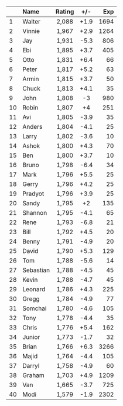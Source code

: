 | |Name|Rating|+/-|Exp|
|-|:---|:----:|:-:|--:|
|1|Walter|2,088|+1.9|1694|
|2|Vinnie|1,967|+2.9|1264|
|3|Jay|1,931|-5.3|806|
|4|Ebi|1,895|+3.7|405|
|5|Otto|1,831|+6.4|66|
|6|Peter|1,817|+5.2|63|
|7|Armin|1,815|+3.7|50|
|8|Chuck|1,813|+4.1|35|
|9|John|1,808|-3|980|
|10|Robin|1,807|+4|251|
|11|Avi|1,805|-3.9|35|
|12|Anders|1,804|-4.1|25|
|13|Larry|1,802|-3.6|10|
|14|Ashok|1,800|+4.3|70|
|15|Ben|1,800|+3.7|10|
|16|Bruno|1,798|-6.4|34|
|17|Mark|1,796|+5.5|25|
|18|Gerry|1,796|+4.2|25|
|19|Pradyot|1,796|+3.9|25|
|20|Sandy|1,795|+2|135|
|21|Shannon|1,795|-4.1|65|
|22|Rene|1,793|-6.8|21|
|23|Bill|1,792|+4.5|20|
|24|Benny|1,791|-4.9|20|
|25|David|1,790|+5.3|129|
|26|Tom|1,788|-5.6|14|
|27|Sebastian|1,788|-4.5|45|
|28|Kevin|1,788|-4.7|45|
|29|Leonard|1,786|+4.3|225|
|30|Gregg|1,784|-4.9|77|
|31|Somchai|1,780|-4.6|105|
|32|Tony|1,778|-4.4|35|
|33|Chris|1,776|+5.4|162|
|34|Junior|1,773|-1.7|32|
|35|Brian|1,766|+6.3|3266|
|36|Majid|1,764|-4.4|105|
|37|Darryl|1,758|-4.9|60|
|38|Graham|1,703|+4.9|1209|
|39|Van|1,665|-3.7|725|
|40|Modi|1,579|-1.9|2302|
